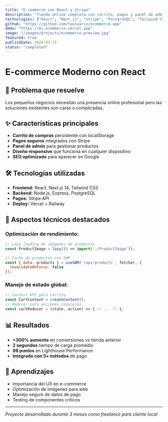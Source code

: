 ```yaml
---
title: "E-commerce con React y Stripe"
description: "Tienda online completa con carrito, pagos y panel de administración"
technologies: ["React", "Next.js", "Stripe", "PostgreSQL", "Tailwind CSS"]
github: "https://github.com/tuusuario/ecommerce-app"
demo: "https://mi-ecommerce.vercel.app"
image: "/images/projects/ecommerce-preview.jpg"
featured: true
publishDate: 2024-03-15
status: "completed"
---
```


# E-commerce Moderno con React

## 🎯 **Problema que resuelve**
Los pequeños negocios necesitan una presencia online profesional pero las soluciones existentes son caras o complicadas.

## ✨ **Características principales**
- **Carrito de compras** persistente con localStorage
- **Pagos seguros** integrados con Stripe
- **Panel de admin** para gestionar productos
- **Diseño responsive** que funciona en cualquier dispositivo
- **SEO optimizado** para aparecer en Google

## 🛠 **Tecnologías utilizadas**
- **Frontend:** React, Next.js 14, Tailwind CSS
- **Backend:** Node.js, Express, PostgreSQL
- **Pagos:** Stripe API
- **Deploy:** Vercel + Railway

## 🚀 **Aspectos técnicos destacados**

### Optimización de rendimiento:
```javascript
// Lazy loading de imágenes de productos
const ProductImage = lazy(() => import('./ProductImage'));

// Cache de productos con SWR
const { data: products } = useSWR('/api/products', fetcher, {
  revalidateOnFocus: false
});
```

### Manejo de estado global:
```javascript
// Context API para carrito
const CartContext = createContext();
// Reducer para acciones complejas
const cartReducer = (state, action) => { /* ... */ };
```

## 📊 **Resultados**
- **+300% aumento** en conversiones vs tienda anterior
- **2 segundos** tiempo de carga promedio
- **98 puntos** en Lighthouse Performance
- **Integrado con 5+ métodos** de pago

## 💭 **Aprendizajes**
- Importancia del UX en e-commerce
- Optimización de imágenes para web
- Manejo seguro de datos de pago
- Testing de componentes críticos

---

*Proyecto desarrollado durante 3 meses como freelance para cliente local*